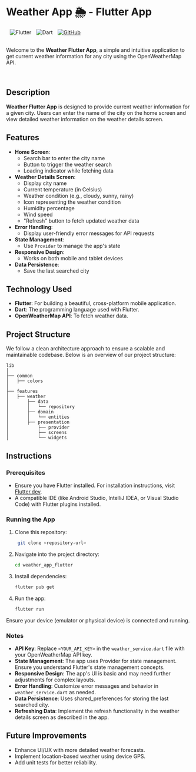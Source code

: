 <div align="left">
  <h1>Weather App 🌦️ - Flutter App</h1>
  <img alt="Flutter" src="https://img.shields.io/badge/Flutter-02569B?style=for-the-badge&logo=flutter&logoColor=white" style="margin-left: 10px;">
  <img alt="Dart" src="https://img.shields.io/badge/Dart-0175C2?style=for-the-badge&logo=dart&logoColor=white" style="margin-left: 10px;">
  <a href="https://github.com/yourusername/weather-flutter-app">
    <img alt="GitHub" src="https://img.shields.io/badge/GitHub-181717?style=for-the-badge&logo=github&logoColor=white" style="margin-left: 10px;">
  </a>
</div>
</br>

Welcome to the **Weather Flutter App**, a simple and intuitive application to get current weather information for any city using the OpenWeatherMap API.

</br>

## Description

**Weather Flutter App** is designed to provide current weather information for a given city. Users can enter the name of the city on the home screen and view detailed weather information on the weather details screen.

## Features

- **Home Screen**: 
  - Search bar to enter the city name
  - Button to trigger the weather search
  - Loading indicator while fetching data
- **Weather Details Screen**:
  - Display city name
  - Current temperature (in Celsius)
  - Weather condition (e.g., cloudy, sunny, rainy)
  - Icon representing the weather condition
  - Humidity percentage
  - Wind speed
  - "Refresh" button to fetch updated weather data
- **Error Handling**: 
  - Display user-friendly error messages for API requests
- **State Management**: 
  - Use `Provider` to manage the app's state
- **Responsive Design**: 
  - Works on both mobile and tablet devices
- **Data Persistence**: 
  - Save the last searched city

## Technology Used

- **Flutter**: For building a beautiful, cross-platform mobile application.
- **Dart**: The programming language used with Flutter.
- **OpenWeatherMap API**: To fetch weather data.

## Project Structure

We follow a clean architecture approach to ensure a scalable and maintainable codebase. Below is an overview of our project structure:

```plaintext
lib
│
├── common
│   ├── colors
│
├── features
│   ├── weather
│       ├── data
│       │   └── repository
│       ├── domain
│       │   └── entities
│       ├── presentation
│           ├── provider
│           ├── screens
│           └── widgets
```

## Instructions

### Prerequisites

- Ensure you have Flutter installed. For installation instructions, visit [Flutter.dev](https://flutter.dev/docs/get-started/install).
- A compatible IDE (like Android Studio, IntelliJ IDEA, or Visual Studio Code) with Flutter plugins installed.

### Running the App

1. Clone this repository:

   ```bash
    git clone <repository-url>

3. Navigate into the project directory:

   ```bash
   cd weather_app_flutter

5. Install dependencies:

   ```bash
   flutter pub get

7. Run the app:

   ```bash
   flutter run

Ensure your device (emulator or physical device) is connected and running.

### Notes

- **API Key**: Replace `<YOUR_API_KEY>` in the `weather_service.dart` file with your OpenWeatherMap API key.
- **State Management**: The app uses Provider for state management. Ensure you understand Flutter's state management concepts.
- **Responsive Design**: The app's UI is basic and may need further adjustments for complex layouts.
- **Error Handling**: Customize error messages and behavior in `weather_service.dart` as needed.
- **Data Persistence**: Uses shared_preferences for storing the last searched city.
- **Refreshing Data**: Implement the refresh functionality in the weather details screen as described in the app.

## Future Improvements

- Enhance UI/UX with more detailed weather forecasts.
- Implement location-based weather using device GPS.
- Add unit tests for better reliability.

